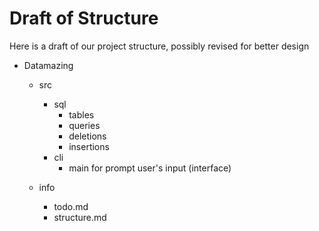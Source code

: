 # Draft of Structure

Here is a draft of our project structure, possibly revised for better design

- Datamazing
    - src
        - sql
            - tables
            - queries
            - deletions
            - insertions
        - cli
            - main for prompt user's input (interface)

    - info
        - todo.md
        - structure.md
